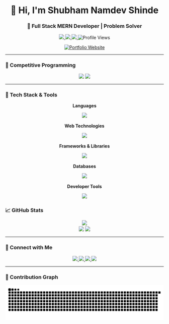 <h1 align="center">👋 Hi, I'm Shubham Namdev Shinde</h1>
<h3 align="center">🚀 Full Stack MERN Developer | Problem Solver</h3>

<p align="center">
  <a href="https://www.linkedin.com/in/shubham-shinde-3a36b528a/" target="_blank">
    <img src="https://img.shields.io/badge/LinkedIn-0A66C2?style=flat-square&logo=linkedin&logoColor=white" />
  </a>
  <a href="https://peerlist.io/shinde4241" target="_blank">
    <img src="https://img.shields.io/badge/Peerlist-000000?style=flat-square&logo=peerlist&logoColor=white" />
  </a>
  <a href="mailto:shindeshubham5356@gmail.com">
    <img src="https://img.shields.io/badge/Email-EA4335?style=flat-square&logo=gmail&logoColor=white" />
  </a>
  <img src="https://komarev.com/ghpvc/?username=Its-Shinde4241&label=Profile%20Views&color=0e75b6&style=flat-square" alt="Profile Views" />
</p>

<div align="center">
  <a href="https://shinde-shubham.vercel.app" target="_blank">
    <img src="https://img.shields.io/badge/Visit Portfolio-111827?style=for-the-badge&logo=vercel&logoColor=white" alt="Portfolio Website" />
  </a>
</div>

---

### 🏁 Competitive Programming

<div align="center">
  <img src="https://leetcard.jacoblin.cool/its_Shinde4241?ext=contest&theme=dark" width="47%" />
  <img src="https://codeforces-readme-stats.vercel.app/api/card?username=its_Shinde4241&theme=dark" width="47%" />
</div>

---

### 🧰 Tech Stack & Tools
<div align="center">

**Languages**  

<img src="https://skillicons.dev/icons?i=c,cpp,java,ts,js,python&theme=dark" />


**Web Technologies**

<img src="https://skillicons.dev/icons?i=html,css,tailwind,bootstrap&theme=dark" />


**Frameworks & Libraries**

<img src="https://skillicons.dev/icons?i=react,next,express,fastapi,nodejs,prisma,maven,spring&theme=dark" />


**Databases**

<img src="https://skillicons.dev/icons?i=mysql,postgres,mongodb,supabase,firebase&theme=dark" />


**Developer Tools**

<img src="https://skillicons.dev/icons?i=git,vscode,idea,docker,pycharm,postman,npm,vercel,figma&theme=dark" />


</div>


### 📈 GitHub Stats

<div align="center">
  <img src="http://github-profile-summary-cards.vercel.app/api/cards/profile-details?username=Its-shinde4241&theme=gotham" />
  <br/>
  <img src="http://github-profile-summary-cards.vercel.app/api/cards/repos-per-language?username=Its-shinde4241&theme=gotham" />
  <img src="http://github-profile-summary-cards.vercel.app/api/cards/stats?username=Its-shinde4241&theme=gotham" />
</div>

---

### 🔗 Connect with Me

<div align="center">
  <a href="https://www.linkedin.com/in/shubham-shinde-3a36b528a/" target="_blank">
    <img src="https://img.shields.io/badge/LinkedIn-0077B5?style=for-the-badge&logo=linkedin&logoColor=white" />
  </a>
  <a href="https://www.codechef.com/users/clutch_fest_97" target="_blank">
    <img src="https://img.shields.io/badge/CodeChef-5B4638?style=for-the-badge&logo=codechef&logoColor=white" />
  </a>
  <a href="https://leetcode.com/its_Shinde4241" target="_blank">
    <img src="https://img.shields.io/badge/LeetCode-FFA116?style=for-the-badge&logo=leetcode&logoColor=white" />
  </a>
  <a href="https://codeforces.com/profile/its_Shinde4241" target="_blank">
    <img src="https://img.shields.io/badge/Codeforces-1F8ACB?style=for-the-badge&logo=codeforces&logoColor=white" />
  </a>
</div>

---

### 🐍 Contribution Graph

<div align="center">
  <picture>
    <source media="(prefers-color-scheme: dark)" srcset="https://raw.githubusercontent.com/Its-Shinde4241/Its-Shinde4241/output/github-snake-dark.svg" />
    <img src="https://raw.githubusercontent.com/Its-Shinde4241/Its-Shinde4241/output/github-snake.svg" alt="GitHub Snake animation" />
  </picture>
</div>
